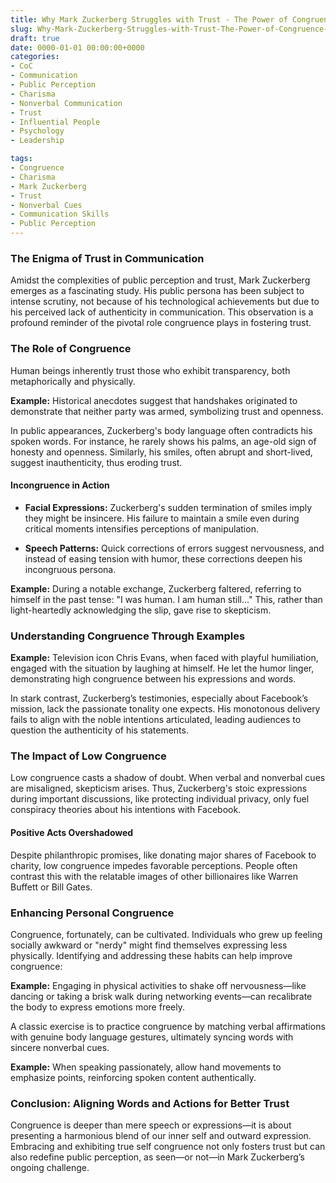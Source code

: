 ```yaml
---
title: Why Mark Zuckerberg Struggles with Trust - The Power of Congruence in Communication
slug: Why-Mark-Zuckerberg-Struggles-with-Trust-The-Power-of-Congruence-in-Communication
draft: true
date: 0000-01-01 00:00:00+0000
categories:
- CoC
- Communication
- Public Perception
- Charisma
- Nonverbal Communication
- Trust
- Influential People
- Psychology
- Leadership

tags:
- Congruence
- Charisma
- Mark Zuckerberg
- Trust
- Nonverbal Cues
- Communication Skills
- Public Perception
---
```


### The Enigma of Trust in Communication

Amidst the complexities of public perception and trust, Mark Zuckerberg emerges as a fascinating study. His public persona has been subject to intense scrutiny, not because of his technological achievements but due to his perceived lack of authenticity in communication. This observation is a profound reminder of the pivotal role congruence plays in fostering trust.

### The Role of Congruence

Human beings inherently trust those who exhibit transparency, both metaphorically and physically.

**Example:** Historical anecdotes suggest that handshakes originated to demonstrate that neither party was armed, symbolizing trust and openness.

In public appearances, Zuckerberg's body language often contradicts his spoken words. For instance, he rarely shows his palms, an age-old sign of honesty and openness. Similarly, his smiles, often abrupt and short-lived, suggest inauthenticity, thus eroding trust.

#### Incongruence in Action

- **Facial Expressions:** Zuckerberg's sudden termination of smiles imply they might be insincere. His failure to maintain a smile even during critical moments intensifies perceptions of manipulation.

- **Speech Patterns:** Quick corrections of errors suggest nervousness, and instead of easing tension with humor, these corrections deepen his incongruous persona.

**Example:** During a notable exchange, Zuckerberg faltered, referring to himself in the past tense: "I was human. I am human still..." This, rather than light-heartedly acknowledging the slip, gave rise to skepticism.

### Understanding Congruence Through Examples

**Example:** Television icon Chris Evans, when faced with playful humiliation, engaged with the situation by laughing at himself. He let the humor linger, demonstrating high congruence between his expressions and words.

In stark contrast, Zuckerberg’s testimonies, especially about Facebook’s mission, lack the passionate tonality one expects. His monotonous delivery fails to align with the noble intentions articulated, leading audiences to question the authenticity of his statements.

### The Impact of Low Congruence

Low congruence casts a shadow of doubt. When verbal and nonverbal cues are misaligned, skepticism arises. Thus, Zuckerberg's stoic expressions during important discussions, like protecting individual privacy, only fuel conspiracy theories about his intentions with Facebook.

#### Positive Acts Overshadowed

Despite philanthropic promises, like donating major shares of Facebook to charity, low congruence impedes favorable perceptions. People often contrast this with the relatable images of other billionaires like Warren Buffett or Bill Gates.

### Enhancing Personal Congruence

Congruence, fortunately, can be cultivated. Individuals who grew up feeling socially awkward or "nerdy" might find themselves expressing less physically. Identifying and addressing these habits can help improve congruence:

**Example:** Engaging in physical activities to shake off nervousness—like dancing or taking a brisk walk during networking events—can recalibrate the body to express emotions more freely.

A classic exercise is to practice congruence by matching verbal affirmations with genuine body language gestures, ultimately syncing words with sincere nonverbal cues.

**Example:** When speaking passionately, allow hand movements to emphasize points, reinforcing spoken content authentically.

### Conclusion: Aligning Words and Actions for Better Trust

Congruence is deeper than mere speech or expressions—it is about presenting a harmonious blend of our inner self and outward expression. Embracing and exhibiting true self congruence not only fosters trust but can also redefine public perception, as seen—or not—in Mark Zuckerberg’s ongoing challenge.
